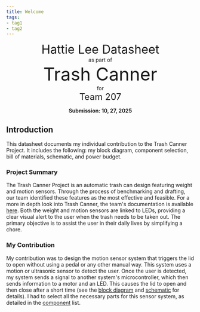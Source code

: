 ```yaml
---
title: Welcome
tags:
- tag1
- tag2
---
```

<center>
<font size= "6">Hattie Lee Datasheet</font><br>
as part of<br>
<font size= "8"> Trash Canner</font><br>
for<br>
<font size= "5"> Team 207 </font><br>

**Submission: 10, 27, 2025**
</center>

## Introduction

This datasheet documents my individual contribution to the Trash Canner Project. It includes the following: my block diagram, component selection, bill of materials, schematic, and power budget.

### Project Summary

The Trash Canner Project is an automatic trash can design featuring weight and motion sensors. Through the process of benchmarking and drafting, our team identified these features as the most effective and feasible. For a more in depth look into Trash Canner, the team's documentation is available [here](https://asu-egr304-2025-f-207.github.io/). Both the weight and motion sensors are linked to LEDs, providing a clear visual alert to the user when the trash needs to be taken out. The primary objective is to assist the user in their daily lives by simplifying a chore. 

### My Contribution

My contribution was to design the motion sensor system that triggers the lid to open without using a pedal or any other manual way. This system uses a motion or ultrasonic sensor to detect the user. Once the user is detected, my system sends a signal to another system's  microcontroller, which then sends information to a motor and an LED. This causes the lid to open and then close after a short time (see the [block diagram](https://jhlee59.github.io/01-Block-Diagram/Block-Diagram/) and [schematic](https://jhlee59.github.io/04-Schematic/schematic/) for details). I had to select all the necessary parts for this sensor system, as detailed in the [component](https://jhlee59.github.io/02-Component-Selection/Component-Selection/) list. 

